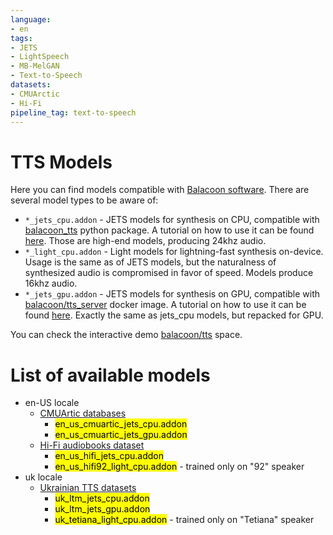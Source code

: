 ```yaml
---
language:
- en
tags:
- JETS
- LightSpeech
- MB-MelGAN
- Text-to-Speech
datasets:
- CMUArctic
- Hi-Fi
pipeline_tag: text-to-speech
---
```


# TTS Models

Here you can find models compatible with [Balacoon software](https://balacoon.com).
There are several model types to be aware of:

* `*_jets_cpu.addon` - JETS models for synthesis on CPU, compatible with
  [balacoon_tts](https://gemfury.com/balacoon/python:balacoon-tts) python package.
  A tutorial on how to use it can be found [here](https://balacoon.com/use/tts/package).
  Those are high-end models, producing 24khz audio.
* `*_light_cpu.addon` - Light models for lightning-fast synthesis on-device.
  Usage is the same as of JETS models, but the naturalness of synthesized audio is compromised
  in favor of speed. Models produce 16khz audio.
* `*_jets_gpu.addon` - JETS models for synthesis on GPU, compatible with
  [balacoon/tts_server](https://hub.docker.com/r/balacoon/tts_server) docker image.
  A tutorial on how to use it can be found [here](https://balacoon.com/use/tts/service).
  Exactly the same as jets_cpu models, but repacked for GPU.

You can check the interactive demo
[balacoon/tts](https://huggingface.co/spaces/balacoon/tts) space.

# List of available models

- en-US locale
  - [CMUArtic databases](http://festvox.org/cmu_arctic/)
    - <mark>en_us_cmuartic_jets_cpu.addon</mark>
    - <mark>en_us_cmuartic_jets_gpu.addon</mark>
  - [Hi-Fi audiobooks dataset](https://arxiv.org/abs/2104.01497)
    - <mark>en_us_hifi_jets_cpu.addon</mark>
    - <mark>en_us_hifi92_light_cpu.addon</mark> - trained only on "92" speaker
- uk locale
  - [Ukrainian TTS datasets](https://github.com/egorsmkv/ukrainian-tts-datasets)
    - <mark>uk_ltm_jets_cpu.addon</mark>
    - <mark>uk_ltm_jets_gpu.addon</mark>
    - <mark>uk_tetiana_light_cpu.addon</mark> - trained only on "Tetiana" speaker